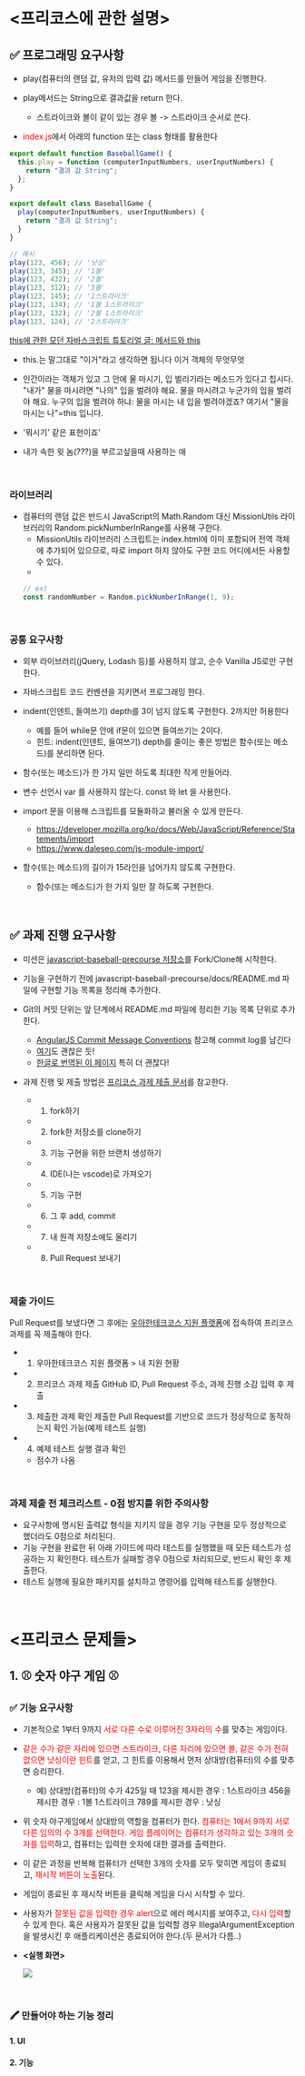 # <프리코스에 관한 설명>
## ✅ 프로그래밍 요구사항
- play(컴퓨터의 랜덤 값, 유저의 입력 값) 메서드를 만들어 게임을 진행한다.

- play메서드는 String으로 결과값을 return 한다.
  - 스트라이크와 볼이 같이 있는 경우 볼 -> 스트라이크 순서로 쓴다.

- <span style="color:red">index.js</span>에서 아래의 function 또는 class 형태를 활용한다

```javascript
export default function BaseballGame() {
  this.play = function (computerInputNumbers, userInputNumbers) {
    return "결과 값 String";
  };
}

export default class BaseballGame {
  play(computerInputNumbers, userInputNumbers) {
    return "결과 값 String";
  }
}

// 예시
play(123, 456); // '낫싱'
play(123, 345); // '1볼'
play(123, 432); // '2볼'
play(123, 312); // '3볼'
play(123, 145); // '1스트라이크'
play(123, 134); // '1볼 1스트라이크'
play(123, 132); // '2볼 1스트라이크'
play(123, 124); // '2스트라이크'
```
<a href='https://ko.javascript.info/object-methods'>this에 관한 모던 자바스크립트 튜토리얼 글: 메서드와 this</a>

- this.는 말그대로 "이거"라고 생각하면 됩니다 이거 객체의 무엇무엇

- 인간이라는 객체가 있고 그 안에 물 마시기, 입 벌리기라는 메소드가 있다고 칩시다. "내가" 물을 마시려면 "나의" 입을 벌려야 해요. 물을 마시려고 누군가의 입을 벌려야 해요. 누구의 입을 벌려야 하냐: 물을 마시는 내 입을 벌려야겠죠? 여기서 "물을 마시는 나"=this 입니다.

- '뭐시기' 같은 표현이죠'

- 내가 속한 윗 놈(???)을 부르고싶을때 사용하는 애

<br>

### 라이브러리
- 컴퓨터의 랜덤 값은 반드시 JavaScript의 Math.Random 대신 MissionUtils 라이브러리의 Random.pickNumberInRange를 사용해 구한다.
  - MissionUtils 라이브러리 스크립트는 index.html에 이미 포함되어 전역 객체에 추가되어 있으므로, 따로 import 하지 않아도 구현 코드 어디에서든 사용할 수 있다.
  - 
  ```javascript
  // ex)
  const randomNumber = Random.pickNumberInRange(1, 9);
  ```

<br>

### 공통 요구사항
- 외부 라이브러리(jQuery, Lodash 등)를 사용하지 않고, 순수 Vanilla JS로만 구현한다.

- 자바스크립트 코드 컨벤션을 지키면서 프로그래밍 한다.

- indent(인덴트, 들여쓰기) depth를 3이 넘지 않도록 구현한다. 2까지만 허용한다
  - 예를 들어 while문 안에 if문이 있으면 들여쓰기는 2이다.
  - 힌트: indent(인덴트, 들여쓰기) depth를 줄이는 좋은 방법은 함수(또는 메소드)를 분리하면 된다.

- 함수(또는 메소드)가 한 가지 일만 하도록 최대한 작게 만들어라.

- 변수 선언시 var 를 사용하지 않는다. const 와 let 을 사용한다.

- import 문을 이용해 스크립트를 모듈화하고 불러올 수 있게 만든다.
  - https://developer.mozilla.org/ko/docs/Web/JavaScript/Reference/Statements/import
  - https://www.daleseo.com/js-module-import/

- 함수(또는 메소드)의 길이가 15라인을 넘어가지 않도록 구현한다.
  - 함수(또는 메소드)가 한 가지 일만 잘 하도록 구현한다.

<br>

## ✅ 과제 진행 요구사항
- 미션은 <a href='https://github.com/woowacourse/javascript-baseball-precourse/'>javascript-baseball-precourse 저장소</a>를 Fork/Clone해 시작한다.

- 기능을 구현하기 전에 javascript-baseball-precourse/docs/README.md 파일에 구현할 기능 목록을 정리해 추가한다.

- Git의 커밋 단위는 앞 단계에서 README.md 파일에 정리한 기능 목록 단위로 추가한다.
  - <a href='https://gist.github.com/stephenparish/9941e89d80e2bc58a153'>AngularJS Commit Message Conventions</a> 참고해 commit log를 남긴다
  - <a href='https://gist.github.com/joshbuchea/6f47e86d2510bce28f8e7f42ae84c716'>여기</a>도 괜찮은 듯!
  - <a href='https://www.conventionalcommits.org/ko/v1.0.0/'>한글로 번역된 이 페이지</a> 특히 더 괜찮다!

- 과제 진행 및 제출 방법은 <a href='https://github.com/woowacourse/woowacourse-docs/tree/main/precourse'>프리코스 과제 제출 문서</a>를 참고한다.
  - 1. fork하기
  - 2. fork한 저장소를 clone하기
  - 3. 기능 구현을 위한 브랜치 생성하기
  - 4. IDE(나는 vscode)로 가져오기
  - 5. 기능 구현
  - 6. 그 후 add, commit
  - 7. 내 원격 저장소에도 올리기 
  - 8. Pull Request 보내기

<br>

### 제출 가이드
Pull Request를 보냈다면 그 후에는 <a href='https://apply.techcourse.co.kr/'>우아한테크코스 지원 플랫폼</a>에 접속하여 프리코스 과제를 꼭 제출해야 한다.

- 1. 우아한테크코스 지원 플랫폼 > 내 지원 현황
- 2. 프리코스 과제 제출
  GitHub ID, Pull Request 주소, 과제 진행 소감 입력 후 제출
- 3. 제출한 과제 확인 
  제출한 Pull Request를 기반으로 코드가 정상적으로 동작하는지 확인 가능(예제 테스트 실행)
- 4. 예제 테스트 실행 결과 확인
  - 점수가 나옴

<br>

### 과제 제출 전 체크리스트 - 0점 방지를 위한 주의사항
- 요구사항에 명시된 출력값 형식을 지키지 않을 경우 기능 구현을 모두 정상적으로 했더라도 0점으로 처리된다.
- 기능 구현을 완료한 뒤 아래 가이드에 따라 테스트를 실행했을 때 모든 테스트가 성공하는 지 확인한다. 테스트가 실패할 경우 0점으로 처리되므로, 반드시 확인 후 제출한다.
- 테스트 실행에 필요한 패키지를 설치하고 명령어를 입력해 테스트를 실행한다.

<br>

# <프리코스 문제들>
## 1. ⚾ 숫자 야구 게임 ⚾
### ✅ 기능 요구사항
- 기본적으로 1부터 9까지 <span style="color:red">서로 다른 수로 이루어진 3자리의 수</span>를 맞추는 게임이다.

- <span style="color:red">같은 수가 같은 자리에 있으면 스트라이크, 다른 자리에 있으면 볼, 같은 수가 전혀 없으면 낫싱이란 힌트</span>를 얻고, 그 힌트를 이용해서 먼저 상대방(컴퓨터)의 수를 맞추면 승리한다.
  - 예) 상대방(컴퓨터)의 수가 425일 때
    123을 제시한 경우 : 1스트라이크
    456을 제시한 경우 : 1볼 1스트라이크
    789를 제시한 경우 : 낫싱

- 위 숫자 야구게임에서 상대방의 역할을 컴퓨터가 한다. <span style="color:red">컴퓨터는 1에서 9까지 서로 다른 임의의 수 3개를 선택한다. 게임 플레이어는 컴퓨터가 생각하고 있는 3개의 숫자를 입력</span>하고, 컴퓨터는 입력한 숫자에 대한 결과를 출력한다.

- 이 같은 과정을 반복해 컴퓨터가 선택한 3개의 숫자를 모두 맞히면 게임이 종료되고, <span style="color:red">재시작 버튼이 노출</span>된다.

- 게임이 종료된 후 재시작 버튼을 클릭해 게임을 다시 시작할 수 있다.

- 사용자가 <span style="color:red">잘못된 값을 입력한 경우 alert</span>으로 에러 메시지를 보여주고, <span style="color:red">다시 입력</span>할 수 있게 한다. 혹은 사용자가 잘못된 값을 입력할 경우 IllegalArgumentException을 발생시킨 후 애플리케이션은 종료되어야 한다.(두 문서가 다름..)

- **<실행 화면>**

  <img src='./1. 숫자 야구 게임/images/숫자야구게임 실행화면.gif'>

<br>

### 🖍 만들어야 하는 기능 정리
#### 1. UI


#### 2. 기능
